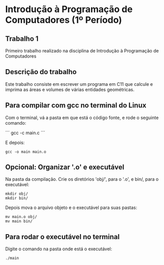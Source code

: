 # Introdução à Programação de Computadores (1º Período)
## Trabalho 1

Primeiro trabalho realizado na disciplina de Introdução à Programação de Computadores

## Descrição do trabalho

Este trabalho consiste em escrever um programa em C11 que calcule e imprima as áreas e volumes de várias entidades geométricas.

## Para compilar com gcc no terminal do Linux

Com o terminal, vá a pasta em que está o código fonte, e rode o seguinte comando:

´´´
gcc -c main.c
´´´

E depois:

```
gcc -o main main.o
```

## Opcional: Organizar '.o' e executável

Na pasta da compilação.
Crie os diretórios 'obj/', para o '.o', e bin/, para o executável:

```
mkdir obj/
mkdir bin/
```

Depois mova o arquivo objeto e o executável para suas pastas:

```
mv main.o obj/
mv main bin/
```

## Para rodar o executável no terminal

Digite o comando na pasta onde está o executável:

```
./main
```
